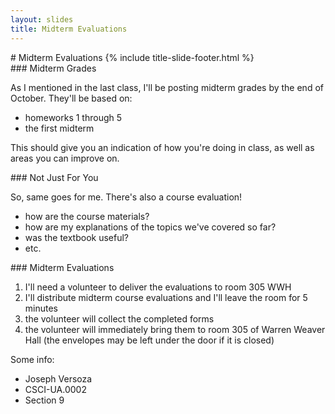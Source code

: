 ```yaml
---
layout: slides
title: Midterm Evaluations 
---
```

<section markdown="block" class="title-slide">
#  Midterm Evaluations
{% include title-slide-footer.html %}
</section>

<section markdown="block">
###  Midterm Grades

As I mentioned in the last class, I'll be posting midterm grades by the end of October.  They'll be based on:

* homeworks 1 through 5
* the first midterm

This should give you an indication of how you're doing in class, as well as areas you can improve on.
</section>

<section markdown="block">
###  Not Just For You

So, same goes for me.  There's also a course evaluation!

* how are the course materials? 
* how are my explanations of the topics we've covered so far?
* was the textbook useful?
* etc.
</section>

<section markdown="block">
###  Midterm Evaluations

1. I'll need a volunteer to deliver the evaluations to room 305 WWH
2. I'll distribute midterm course evaluations and I'll leave the room for 5 minutes
3. the volunteer will collect the completed forms
4. the volunteer will immediately bring them to room 305 of Warren Weaver Hall (the envelopes may be left under the door if it is closed)

Some info:

* Joseph Versoza
* CSCI-UA.0002
* Section 9
</section>

